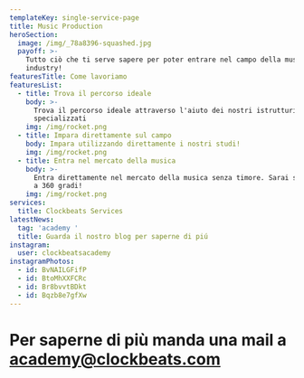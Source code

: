 ```yaml
---
templateKey: single-service-page
title: Music Production
heroSection:
  image: /img/_78a8396-squashed.jpg
  payoff: >-
    Tutto ciò che ti serve sapere per poter entrare nel campo della musica
    industry!
featuresTitle: Come lavoriamo
featuresList:
  - title: Trova il percorso ideale
    body: >-
      Trova il percorso ideale attraverso l'aiuto dei nostri istrutturi
      specializzati
    img: /img/rocket.png
  - title: Impara direttamente sul campo
    body: Impara utilizzando direttamente i nostri studi!
    img: /img/rocket.png
  - title: Entra nel mercato della musica
    body: >-
      Entra direttamente nel mercato della musica senza timore. Sarai supportato
      a 360 gradi!
    img: /img/rocket.png
services:
  title: Clockbeats Services
latestNews:
  tag: 'academy '
  title: Guarda il nostro blog per saperne di piú
instagram:
  user: clockbeatsacademy
instagramPhotos:
  - id: BvNAILGFifP
  - id: BtoMhXXFCRc
  - id: Br8bvvtBDkt
  - id: Bqzb8e7gfXw
---
```

# Per saperne di più manda una mail a academy@clockbeats.com
